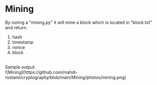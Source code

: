 # Mining
By runing a "mining.py" it will mine a block which is located in "block.txt" and return:
1. hash
2. timestamp
3. nonce
4. block
<br>
Sample output:
<br>
![Mining](https://github.com/mahdi-rostami/cryptography/blob/main/Mining/photos/mining.png)

